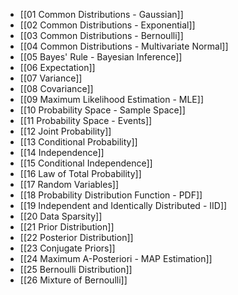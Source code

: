 - [[01 Common Distributions - Gaussian]]
- [[02 Common Distributions - Exponential]]
- [[03 Common Distributions - Bernoulli]]
- [[04 Common Distributions - Multivariate Normal]]
- [[05 Bayes' Rule - Bayesian Inference]]
- [[06 Expectation]]
- [[07 Variance]]
- [[08 Covariance]]
- [[09 Maximum Likelihood Estimation - MLE]]
- [[10 Probability Space - Sample Space]]
- [[11 Probability Space - Events]]
- [[12 Joint Probability]]
- [[13 Conditional Probability]]
- [[14 Independence]]
- [[15 Conditional Independence]]
- [[16 Law of Total Probability]]
- [[17 Random Variables]]
- [[18 Probability Distribution Function - PDF]]
- [[19 Independent and Identically Distributed - IID]]
- [[20 Data Sparsity]]
- [[21 Prior Distribution]]
- [[22 Posterior Distribution]]
- [[23 Conjugate Priors]]
- [[24 Maximum A-Posteriori - MAP Estimation]]
- [[25 Bernoulli Distribution]]
- [[26 Mixture of Bernoulli]]
